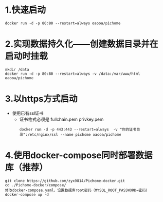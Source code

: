 
# 1.快速启动
```
docker run -d -p 80:80 --restart=always oaooa/pichome
```
# 2.实现数据持久化——创建数据目录并在启动时挂载
```
mkdir /data
docker run -d -p 80:80 --restart=always -v /data:/var/www/html oaooa/pichome 
```
# 3.以https方式启动
 
-  使用已有ssl证书
    - 证书格式必须是 fullchain.pem  privkey.pem
        ```
        docker run -d -p 443:443 --restart=always  -v "你的证书目录":/etc/nginx/ssl --name pichome oaooa/pichome
        ```

# 4.使用docker-compose同时部署数据库（推荐）
```
git clone https://github.com/zyx0814/Pichome-docker.git
cd ./Pichome-docker/compose/
修改docker-compose.yaml，设置数据库root密码（MYSQL_ROOT_PASSWORD=密码）
docker-compose up -d
```